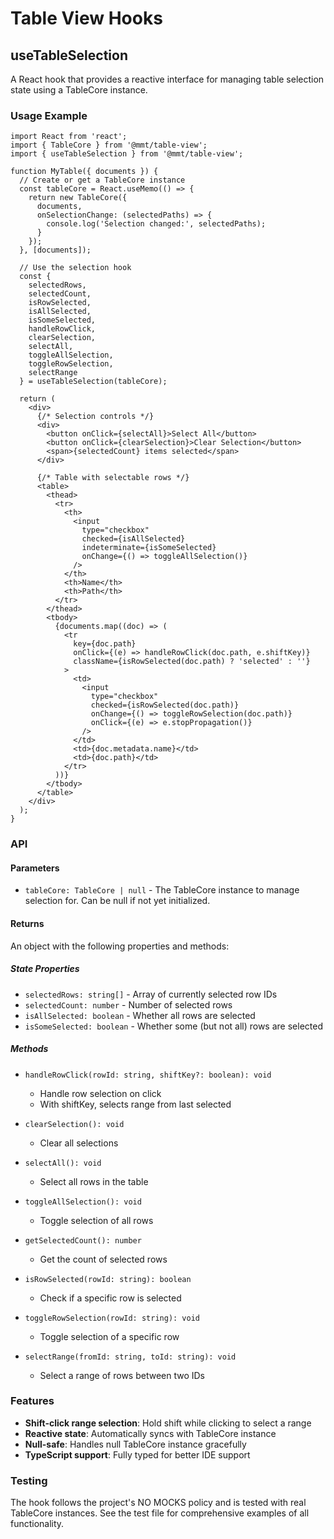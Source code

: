 # Table View Hooks

## useTableSelection

A React hook that provides a reactive interface for managing table selection state using a TableCore instance.

### Usage Example

```tsx
import React from 'react';
import { TableCore } from '@mmt/table-view';
import { useTableSelection } from '@mmt/table-view';

function MyTable({ documents }) {
  // Create or get a TableCore instance
  const tableCore = React.useMemo(() => {
    return new TableCore({
      documents,
      onSelectionChange: (selectedPaths) => {
        console.log('Selection changed:', selectedPaths);
      }
    });
  }, [documents]);

  // Use the selection hook
  const {
    selectedRows,
    selectedCount,
    isRowSelected,
    isAllSelected,
    isSomeSelected,
    handleRowClick,
    clearSelection,
    selectAll,
    toggleAllSelection,
    toggleRowSelection,
    selectRange
  } = useTableSelection(tableCore);

  return (
    <div>
      {/* Selection controls */}
      <div>
        <button onClick={selectAll}>Select All</button>
        <button onClick={clearSelection}>Clear Selection</button>
        <span>{selectedCount} items selected</span>
      </div>

      {/* Table with selectable rows */}
      <table>
        <thead>
          <tr>
            <th>
              <input
                type="checkbox"
                checked={isAllSelected}
                indeterminate={isSomeSelected}
                onChange={() => toggleAllSelection()}
              />
            </th>
            <th>Name</th>
            <th>Path</th>
          </tr>
        </thead>
        <tbody>
          {documents.map((doc) => (
            <tr 
              key={doc.path}
              onClick={(e) => handleRowClick(doc.path, e.shiftKey)}
              className={isRowSelected(doc.path) ? 'selected' : ''}
            >
              <td>
                <input
                  type="checkbox"
                  checked={isRowSelected(doc.path)}
                  onChange={() => toggleRowSelection(doc.path)}
                  onClick={(e) => e.stopPropagation()}
                />
              </td>
              <td>{doc.metadata.name}</td>
              <td>{doc.path}</td>
            </tr>
          ))}
        </tbody>
      </table>
    </div>
  );
}
```

### API

#### Parameters

- `tableCore: TableCore | null` - The TableCore instance to manage selection for. Can be null if not yet initialized.

#### Returns

An object with the following properties and methods:

##### State Properties

- `selectedRows: string[]` - Array of currently selected row IDs
- `selectedCount: number` - Number of selected rows
- `isAllSelected: boolean` - Whether all rows are selected
- `isSomeSelected: boolean` - Whether some (but not all) rows are selected

##### Methods

- `handleRowClick(rowId: string, shiftKey?: boolean): void`
  - Handle row selection on click
  - With shiftKey, selects range from last selected

- `clearSelection(): void`
  - Clear all selections

- `selectAll(): void`
  - Select all rows in the table

- `toggleAllSelection(): void`
  - Toggle selection of all rows

- `getSelectedCount(): number`
  - Get the count of selected rows

- `isRowSelected(rowId: string): boolean`
  - Check if a specific row is selected

- `toggleRowSelection(rowId: string): void`
  - Toggle selection of a specific row

- `selectRange(fromId: string, toId: string): void`
  - Select a range of rows between two IDs

### Features

- **Shift-click range selection**: Hold shift while clicking to select a range
- **Reactive state**: Automatically syncs with TableCore instance
- **Null-safe**: Handles null TableCore instance gracefully
- **TypeScript support**: Fully typed for better IDE support

### Testing

The hook follows the project's NO MOCKS policy and is tested with real TableCore instances. See the test file for comprehensive examples of all functionality.